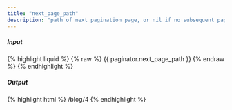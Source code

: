 ```yaml
---
title: "next_page_path"
description: "path of next pagination page, or nil if no subsequent page exists."
---
```

##### Input

{% highlight liquid %}
{% raw %}
{{ paginator.next_page_path }}
{% endraw %}
{% endhighlight %}

##### Output

{% highlight html %}
/blog/4
{% endhighlight %}
